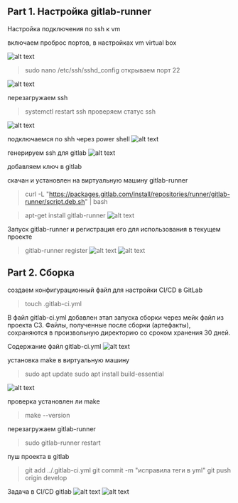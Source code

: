 ## Part 1. Настройка gitlab-runner

Настройка подключения по ssh к vm

включаем проброс портов, в настройках vm virtual box

![alt text](image-3.png)

> sudo nano /etc/ssh/sshd_config
открываем порт 22

![alt text](image-2.png)

перезагружаем ssh
> systemctl restart ssh
проверяем статус ssh

![alt text](image-1.png)

подключаемся по shh через power shell
![alt text](image-4.png)

генерируем ssh для gitlab
![alt text](image-5.png)

добавляем ключ в gitlab

cкачан и установлен на виртуальную машину gitlab-runner

> curl -L "https://packages.gitlab.com/install/repositories/runner/gitlab-runner/script.deb.sh" | bash

> apt-get install gitlab-runner
![alt text](image.png)  

Запуск gitlab-runner и регистрация его для использования в текущем проекте

> gitlab-runner register
![alt text](image-7.png)
![alt text](image-8.png)

## Part 2. Сборка

создаем конфигурационный файл для настройки CI/CD в GitLab
> touch .gitlab-ci.yml

В файл gitlab-ci.yml добавлен этап запуска сборки через мейк файл из проекта C3. Файлы, полученные после сборки (артефакты), сохраняются в произвольную директорию со сроком хранения 30 дней.

Содержание файл gitlab-ci.yml 
![alt text](image-9.png)

установка make в виртуальную машину
> sudo apt update
> sudo apt install build-essential

![alt text](image-10.png)

проверка установлен ли make
> make --version

перезагружаем gitlab-runner
> sudo gitlab-runner restart

пуш проекта в gitlab
> git add ../.gitlab-ci.yml
> git commit -m "исправила теги в yml"
> git push origin develop

Задача в CI/CD gitlab
![alt text](image-11.png)
![alt text](image-12.png)